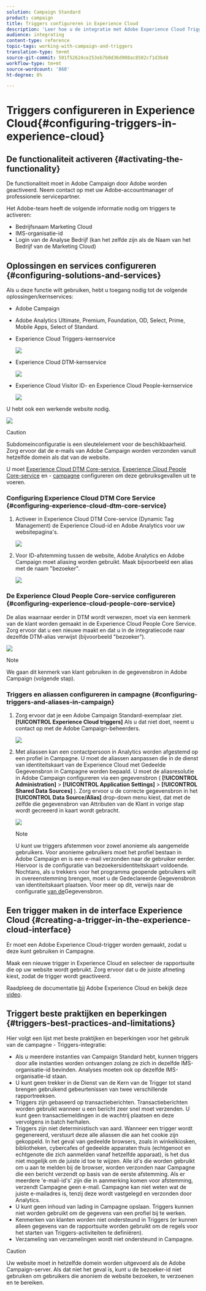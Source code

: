 ```yaml
---
solution: Campaign Standard
product: campaign
title: Triggers configureren in Experience Cloud
description: 'Leer hoe u de integratie met Adobe Experience Cloud Triggers configureert om persoonlijke leveringen naar uw klanten te sturen op basis van hun eerdere gedrag. '
audience: integrating
content-type: reference
topic-tags: working-with-campaign-and-triggers
translation-type: tm+mt
source-git-commit: 501f52624ce253eb7b0d36d908ac8502cf1d3b48
workflow-type: tm+mt
source-wordcount: '860'
ht-degree: 8%

---
```



# Triggers configureren in Experience Cloud{#configuring-triggers-in-experience-cloud}

## De functionaliteit activeren {#activating-the-functionality}

De functionaliteit moet in Adobe Campaign door Adobe worden geactiveerd. Neem contact op met uw Adobe-accountmanager of professionele servicepartner.

Het Adobe-team heeft de volgende informatie nodig om triggers te activeren:

* Bedrijfsnaam Marketing Cloud
* IMS-organisatie-id
* Login van de Analyse Bedrijf (kan het zelfde zijn als de Naam van het Bedrijf van de Marketing Cloud)

## Oplossingen en services configureren {#configuring-solutions-and-services}

Als u deze functie wilt gebruiken, hebt u toegang nodig tot de volgende oplossingen/kernservices:

* Adobe Campaign
* Adobe Analytics Ultimate, Premium, Foundation, OD, Select, Prime, Mobile Apps, Select of Standard.
* Experience Cloud Triggers-kernservice

   ![](assets/trigger_uc_prereq_1.png)

* Experience Cloud DTM-kernservice

   ![](assets/trigger_uc_prereq_2.png)

* Experience Cloud Visitor ID- en Experience Cloud People-kernservice

   ![](assets/trigger_uc_prereq_3.png)

U hebt ook een werkende website nodig.

![](assets/trigger_uc_prereq_4.png)

>[!CAUTION]
>
>Subdomeinconfiguratie is een sleutelelement voor de beschikbaarheid. Zorg ervoor dat de e-mails van Adobe Campaign worden verzonden vanuit hetzelfde domein als dat van de website.

U moet [Experience Cloud DTM Core-service](#configuring-experience-cloud-dtm-core-service), [Experience Cloud People Core-service](#configuring-experience-cloud-people-core-service) en - [campagne](#configuring-triggers-and-aliases-in-campaign) configureren om deze gebruiksgevallen uit te voeren.

### Configuring Experience Cloud DTM Core Service {#configuring-experience-cloud-dtm-core-service}

1. Activeer in Experience Cloud DTM Core-service (Dynamic Tag Management) de Experience Cloud-id en Adobe Analytics voor uw websitepagina&#39;s.

   ![](assets/trigger_uc_conf_1.png)

1. Voor ID-afstemming tussen de website, Adobe Analytics en Adobe Campaign moet aliasing worden gebruikt. Maak bijvoorbeeld een alias met de naam &quot;bezoeker&quot;.

   ![](assets/trigger_uc_conf_2.png)

### De Experience Cloud People Core-service configureren {#configuring-experience-cloud-people-core-service}

De alias waarnaar eerder in DTM wordt verwezen, moet via een kenmerk van de klant worden gemaakt in de Experience Cloud People Core Service. Zorg ervoor dat u een nieuwe maakt en dat u in de integratiecode naar dezelfde DTM-alias verwijst (bijvoorbeeld &quot;bezoeker&quot;).

![](assets/trigger_uc_conf_3.png)

>[!NOTE]
>
>We gaan dit kenmerk van klant gebruiken in de gegevensbron in Adobe Campaign (volgende stap).

### Triggers en aliassen configureren in campagne {#configuring-triggers-and-aliases-in-campaign}

1. Zorg ervoor dat je een Adobe Campaign Standard-exemplaar ziet. **[!UICONTROL Experience Cloud triggers]** Als u dat niet doet, neemt u contact op met de Adobe Campaign-beheerders.

   ![](assets/remarketing_1.png)

1. Met aliassen kan een contactpersoon in Analytics worden afgestemd op een profiel in Campagne. U moet de aliassen aanpassen die in de dienst van identiteitskaart van de Experience Cloud met Gedeelde Gegevensbron in Campagne worden bepaald. U moet de aliasresolutie in Adobe Campaign configureren via een gegevensbron ( **[!UICONTROL Administration]** > **[!UICONTROL Application Settings]** > **[!UICONTROL Shared Data Sources]** ). Zorg ervoor u de correcte gegevensbron in het **[!UICONTROL Data Source/Alias]** drop-down menu kiest, dat met de zelfde die gegevensbron van Attributen van de Klant in vorige stap wordt gecreeerd in kaart wordt gebracht.

   ![](assets/trigger_uc_conf_5.png)

   >[!NOTE]
   >
   >U kunt uw triggers afstemmen voor zowel anonieme als aangemelde gebruikers. Voor anonieme gebruikers moet het profiel bestaan in Adobe Campaign en is een e-mail verzonden naar de gebruiker eerder. Hiervoor is de configuratie van bezoekersidentiteitskaart voldoende. Nochtans, als u trekkers voor het programma geopende gebruikers wilt in overeenstemming brengen, moet u de Gedeclareerde Gegevensbron van identiteitskaart plaatsen. Voor meer op dit, verwijs naar de configuratie [van de](../../integrating/using/provisioning-and-configuring-integration-with-audience-manager-or-people-core-service.md#step-2--configure-the-data-sources)Gegevensbron.

## Een trigger maken in de interface Experience Cloud {#creating-a-trigger-in-the-experience-cloud-interface}

Er moet een Adobe Experience Cloud-trigger worden gemaakt, zodat u deze kunt gebruiken in Campagne.

Maak een nieuwe trigger in Experience Cloud en selecteer de rapportsuite die op uw website wordt gebruikt. Zorg ervoor dat u de juiste afmeting kiest, zodat de trigger wordt geactiveerd.

Raadpleeg de documentatie [bij](https://docs.adobe.com/content/help/nl-NL/core-services/interface/activation/triggers.html) Adobe Experience Cloud en bekijk deze [video](https://helpx.adobe.com/marketing-cloud/how-to/email-marketing.html#step-two).

## Triggert beste praktijken en beperkingen {#triggers-best-practices-and-limitations}

Hier volgt een lijst met beste praktijken en beperkingen voor het gebruik van de campagne - Triggers-integratie:

* Als u meerdere instanties van Campaign Standard hebt, kunnen triggers door alle instanties worden ontvangen zolang ze zich in dezelfde IMS-organisatie-id bevinden. Analyses moeten ook op dezelfde IMS-organisatie-id staan.
* U kunt geen trekker in de Dienst van de Kern van de Trigger tot stand brengen gebruikend gebeurtenissen van twee verschillende rapportreeksen.
* Triggers zijn gebaseerd op transactieberichten. Transactieberichten worden gebruikt wanneer u een bericht zeer snel moet verzenden. U kunt geen transactiemeldingen in de wachtrij plaatsen en deze vervolgens in batch herhalen.
* Triggers zijn niet deterministisch van aard. Wanneer een trigger wordt gegenereerd, verstuurt deze alle aliassen die aan het cookie zijn gekoppeld. In het geval van gedeelde browsers, zoals in winkelkiosken, bibliotheken, cybercafes of gedeelde apparaten thuis (echtgenoot en echtgenote die zich aanmelden vanaf hetzelfde apparaat), is het dus niet mogelijk om de juiste id toe te wijzen. Alle id&#39;s die worden gebruikt om u aan te melden bij de browser, worden verzonden naar Campagne die een bericht verzendt op basis van de eerste afstemming. Als er meerdere &#39;e-mail-id&#39;s&#39; zijn die in aanmerking komen voor afstemming, verzendt Campagne geen e-mail. Campagne kan niet weten wat de juiste e-mailadres is, tenzij deze wordt vastgelegd en verzonden door Analytics.
* U kunt geen inhoud van lading in Campagne opslaan. Triggers kunnen niet worden gebruikt om de gegevens van een profiel bij te werken.
* Kenmerken van klanten worden niet ondersteund in Triggers (er kunnen alleen gegevens van de rapportsuite worden gebruikt om de regels voor het starten van Triggers-activiteiten te definiëren).
* Verzameling van verzamelingen wordt niet ondersteund in Campagne.

>[!CAUTION]
>
>Uw website moet in hetzelfde domein worden uitgevoerd als de Adobe Campaign-server. Als dat niet het geval is, kunt u de bezoeker-id niet gebruiken om gebruikers die anoniem de website bezoeken, te verzoenen en te bereiken.

